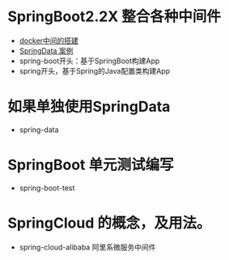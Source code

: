 # SpringBoot2.2X 整合各种中间件
* [docker中间的搭建](https://juejin.im/post/5dbd29dbf265da4d044e37d4#heading-8)
* [SpringData 案例](https://github.com/spring-projects/spring-data-examples)
* spring-boot开头：基于SpringBoot构建App
* spring开头，基于Spring的Java配置类构建App

# 如果单独使用SpringData 
* spring-data

# SpringBoot 单元测试编写
* spring-boot-test

# SpringCloud 的概念，及用法。

* spring-cloud-alibaba 阿里系微服务中间件